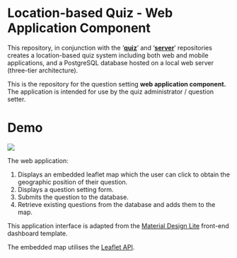 # Location-based Quiz - Web Application Component

This repository, in conjunction with the ‘**[quiz](https://github.com/CoryWilliamsGIS/quiz)**’ and ‘**[server](https://github.com/CoryWilliamsGIS/server)**’ repositories creates a location-based quiz system including both web and mobile applications, and a PostgreSQL database hosted on a local web server (three-tier architecture).

This is the repository for the question setting **web application component.**
The application is intended for use by the quiz administrator / question setter.

# Demo
 <img src="https://user-images.githubusercontent.com/35572803/39776217-0cd78bc4-52f8-11e8-8fad-b75a73ec5735.gif"> 

The web application:

 1. Displays an embedded leaflet map which the user can click to obtain the geographic position of their question.
 2. Displays a question setting form.
 3. Submits the question to the database.
 4. Retrieve existing questions from the database and adds them to the map.

This application interface is adapted from the [Material Design Lite](https://getmdl.io/templates/index.html) front-end dashboard template. 

The embedded map utilises the [Leaflet API](https://leafletjs.com/). 
